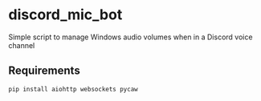 # discord_mic_bot
Simple script to manage Windows audio volumes when in a Discord voice channel

## Requirements
```bash
pip install aiohttp websockets pycaw
```